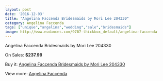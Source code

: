 ```yaml
---
layout: post
date: '2016-12-03'
title: "Angelina Faccenda Bridesmaids by Mori Lee 204330"
category: Angelina Faccenda
tags: ["unique","angelina","wedding","sale","bridesmaids"]
image: http://www.eudances.com/9707-thickbox_default/angelina-faccenda-bridesmaids-by-mori-lee-204330.jpg
---
```

Angelina Faccenda Bridesmaids by Mori Lee 204330

On Sales: **$237.99**
<a href="https://www.eudances.com/en/angelina-faccenda/3196-angelina-faccenda-bridesmaids-by-mori-lee-204330.html"><amp-img layout="responsive" width="600" height="600" src="//www.eudances.com/9707-thickbox_default/angelina-faccenda-bridesmaids-by-mori-lee-204330.jpg" alt="Angelina Faccenda Bridesmaids by Mori Lee 204330 0" /></a>
<a href="https://www.eudances.com/en/angelina-faccenda/3196-angelina-faccenda-bridesmaids-by-mori-lee-204330.html"><amp-img layout="responsive" width="600" height="600" src="//www.eudances.com/9708-thickbox_default/angelina-faccenda-bridesmaids-by-mori-lee-204330.jpg" alt="Angelina Faccenda Bridesmaids by Mori Lee 204330 1" /></a>
<a href="https://www.eudances.com/en/angelina-faccenda/3196-angelina-faccenda-bridesmaids-by-mori-lee-204330.html"><amp-img layout="responsive" width="600" height="600" src="//www.eudances.com/9709-thickbox_default/angelina-faccenda-bridesmaids-by-mori-lee-204330.jpg" alt="Angelina Faccenda Bridesmaids by Mori Lee 204330 2" /></a>
<a href="https://www.eudances.com/en/angelina-faccenda/3196-angelina-faccenda-bridesmaids-by-mori-lee-204330.html"><amp-img layout="responsive" width="600" height="600" src="//www.eudances.com/9710-thickbox_default/angelina-faccenda-bridesmaids-by-mori-lee-204330.jpg" alt="Angelina Faccenda Bridesmaids by Mori Lee 204330 3" /></a>
<a href="https://www.eudances.com/en/angelina-faccenda/3196-angelina-faccenda-bridesmaids-by-mori-lee-204330.html"><amp-img layout="responsive" width="600" height="600" src="//www.eudances.com/9711-thickbox_default/angelina-faccenda-bridesmaids-by-mori-lee-204330.jpg" alt="Angelina Faccenda Bridesmaids by Mori Lee 204330 4" /></a>

Buy it: [Angelina Faccenda Bridesmaids by Mori Lee 204330](https://www.eudances.com/en/angelina-faccenda/3196-angelina-faccenda-bridesmaids-by-mori-lee-204330.html "Angelina Faccenda Bridesmaids by Mori Lee 204330")

View more: [Angelina Faccenda](https://www.eudances.com/en/55-angelina-faccenda "Angelina Faccenda")